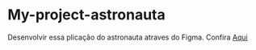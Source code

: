 # My-project-astronauta
 Desenvolvir essa plicação do astronauta atraves do Figma. Confira [Aqui](https://jonatasabreu.github.io/My-project-astronauta/)
